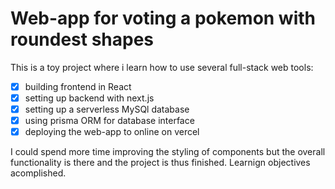 # Web-app for voting a pokemon with roundest shapes

This is a toy project where i learn how to use several full-stack web tools:

- [x] building frontend in React
- [x] setting up backend with next.js
- [x] setting up a serverless MySQl database
- [x] using prisma ORM for database interface
- [x] deploying the web-app to online on vercel

I could spend more time improving the styling of components but the overall functionality is there and the project is thus finished. Learnign objectives acomplished.
